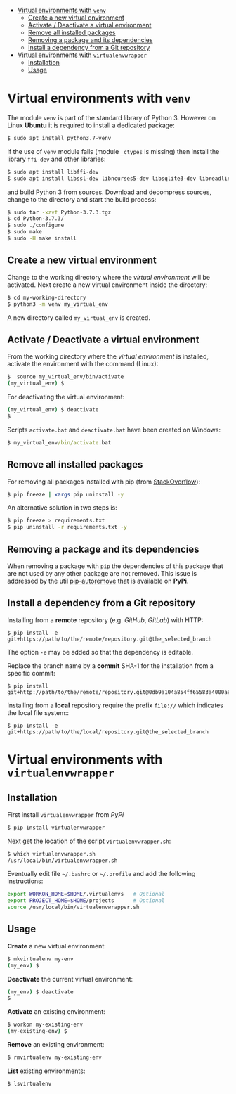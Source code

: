 - [Virtual environments with `venv`](#virtual-environments-with-venv)
  - [Create a new virtual environment](#create-a-new-virtual-environment)
  - [Activate / Deactivate a virtual environment](#activate--deactivate-a-virtual-environment)
  - [Remove all installed packages](#remove-all-installed-packages)
  - [Removing a package and its dependencies](#removing-a-package-and-its-dependencies)
  - [Install a dependency from a Git repository](#install-a-dependency-from-a-git-repository)
- [Virtual environments with `virtualenvwrapper`](#virtual-environments-with-virtualenvwrapper)
  - [Installation](#installation)
  - [Usage](#usage)

# Virtual environments with `venv`

The module `venv` is part of the standard library of Python 3. However on Linux **Ubuntu** it is required to install a dedicated package:

```bash
$ sudo apt install python3.7-venv
```

If the use of `venv` module fails (module `_ctypes` is missing) then install the library `ffi-dev` and other libraries:

```bash
$ sudo apt install libffi-dev
$ sudo apt install libssl-dev libncurses5-dev libsqlite3-dev libreadline-dev libtk8.5 libgdm-dev libdb4o-cil-dev libpcap-dev libreadline-gplv2-dev libncursesw5-dev tk-dev libgdbm-dev libc6-dev libbz2-dev
```

and build Python 3 from sources. Download and decompress sources, change to the directory and start the build process:

```bash
$ sudo tar -xzvf Python-3.7.3.tgz
$ cd Python-3.7.3/
$ sudo ./configure
$ sudo make
$ sudo -H make install
```

## Create a new virtual environment

Change to the working directory where the *virtual environment* will be activated. Next create a new virtual environment inside the directory:

```bash
$ cd my-working-directory
$ python3 -m venv my_virtual_env
```

A new directory called `my_virtual_env` is created.

## Activate / Deactivate a virtual environment

From the working directory where the *virtual environment* is installed, activate the environment with the command (Linux):

```bash
$  source my_virtual_env/bin/activate
(my_virtual_env) $
```

For deactivating the virtual environment:

```bash
(my_virtual_env) $ deactivate
$
```

Scripts `activate.bat` and `deactivate.bat` have been created on Windows:

```cmd
$ my_virtual_env/bin/activate.bat
```

## Remove all installed packages

For removing all packages installed with pip (from [StackOverflow](https://stackoverflow.com/questions/11248073/what-is-the-easiest-way-to-remove-all-packages-installed-by-pip)):
```bash
$ pip freeze | xargs pip uninstall -y
```

An alternative solution in two steps is:
```bash
$ pip freeze > requirements.txt
$ pip uninstall -r requirements.txt -y
```

## Removing a package and its dependencies

When removing a package with `pip` the dependencies of this package that are not used by any other package are not removed. This issue is addressed by the util [pip-autoremove](https://github.com/invl/pip-autoremove) that is available on **PyPi**.

## Install a dependency from a Git repository

Installing from a **remote** repository (e.g. *GitHub*, *GitLab*) with HTTP:
```
$ pip install -e git+https://path/to/the/remote/repository.git@the_selected_branch
```
The option `-e` may be added so that the dependency is editable.

Replace the branch name by a **commit** SHA-1 for the installation from a specific commit:
```
$ pip install git+http://path/to/the/remote/repository.git@0db9a104a854ff65583a4000a850a80461807f2c
```

Installing from a **local** repository require the prefix `file://` which indicates the local file system::
```
$ pip install -e git+https://path/to/the/local/repository.git@the_selected_branch
```

# Virtual environments with `virtualenvwrapper`

## Installation

First install `virtualenvwrapper` from *PyPi*

```bash
$ pip install virtualenvwrapper
```

Next get the location of the script `virtualenvwrapper.sh`:

```bash
$ which virtualenvwrapper.sh
/usr/local/bin/virtualenvwrapper.sh
```

Eventually edit file `~/.bashrc` or `~/.profile` and add the following instructions:

```bash
export WORKON_HOME=$HOME/.virtualenvs   # Optional
export PROJECT_HOME=$HOME/projects      # Optional
source /usr/local/bin/virtualenvwrapper.sh
```

## Usage

**Create** a new virtual environment:

```bash
$ mkvirtualenv my-env
(my_env) $
```

**Deactivate** the current virtual environment:

```bash
(my_env) $ deactivate
$
```

**Activate** an existing environment:

```bash
$ workon my-existing-env
(my-existing-env) $
```

**Remove** an existing environment:

```bash
$ rmvirtualenv my-existing-env
```

**List** existing environments:

```bash
$ lsvirtualenv
```
